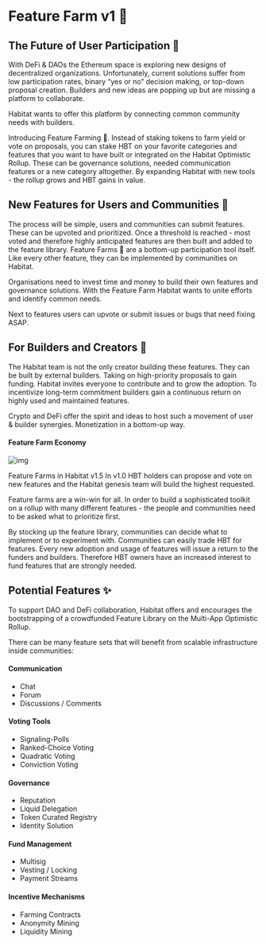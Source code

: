 # **Feature Farm v1** 🌱

## **The Future of User Participation** 🐚
With DeFi & DAOs the Ethereum space is exploring new designs of decentralized organizations. Unfortunately, current solutions suffer from low participation rates, binary “yes or no” decision making, or top-down proposal creation. Builders and new ideas are popping up but are missing a platform to collaborate.

Habitat wants to offer this platform by connecting common community needs with builders.

Introducing Feature Farming 🌱. Instead of staking tokens to farm yield or vote on proposals, you can stake HBT on your favorite categories and features that you want to have built or integrated on the Habitat Optimistic Rollup. These can be governance solutions, needed communication features or a new category altogether. By expanding Habitat with new tools - the rollup grows and HBT gains in value.

## **New Features for Users and Communities** 🎨
The process will be simple, users and communities can submit features. These can be upvoted and prioritized. Once a threshold is reached - most voted and therefore highly anticipated features are then built and added to the feature library. Feature Farms 🌱 are a bottom-up participation tool itself. Like every other feature, they can be implemented by communities on Habitat.

Organisations need to invest time and money to build their own features and governance solutions. With the Feature Farm Habitat wants to unite efforts and identify common needs.

Next to features users can upvote or submit issues or bugs that need fixing ASAP.

## **For Builders and Creators** 🌋
The Habitat team is not the only creator building these features. They can be built by external builders. Taking on high-priority proposals to gain funding. Habitat invites everyone to contribute and to grow the adoption. To incentivize long-term commitment builders gain a continuous return on highly used and maintained features.

Crypto and DeFi offer the spirit and ideas to host such a movement of user & builder synergies. Monetization in a bottom-up way.

#### **Feature Farm Economy**
![img](/feature-farm.jpg)

Feature Farms in Habitat v1.5
In v1.0 HBT holders can propose and vote on new features and the Habitat genesis team will build the highest requested.

Feature farms are a win-win for all. In order to build a sophisticated toolkit on a rollup with many different features - the people and communities need to be asked what to prioritize first.

By stocking up the feature library, communities can decide what to implement or to experiment with. Communities can easily trade HBT for features. Every new adoption and usage of features will issue a return to the funders and builders. Therefore HBT owners have an increased interest to fund features that are strongly needed.

## **Potential Features** ✨
To support DAO and DeFi collaboration, Habitat offers and encourages the bootstrapping of a crowdfunded Feature Library on the Multi-App Optimistic Rollup.

There can be many feature sets that will benefit from scalable infrastructure inside communities:

#### **Communication**
* Chat
* Forum
* Discussions / Comments

#### **Voting Tools**
* Signaling-Polls
* Ranked-Choice Voting
* Quadratic Voting
* Conviction Voting

#### **Governance**
* Reputation
* Liquid Delegation
* Token Curated Registry
* Identity Solution

#### **Fund Management**
* Multisig
* Vesting / Locking
* Payment Streams

#### **Incentive Mechanisms**
* Farming Contracts
* Anonymity Mining
* Liquidity Mining

